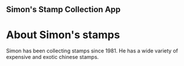 Simon's Stamp Collection App
---

# About Simon's stamps

Simon has been collecting stamps since 1981.  He has a wide variety of expensive and exotic chinese stamps.  
